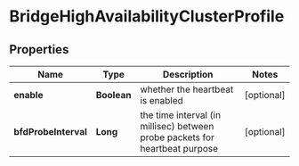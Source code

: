 # BridgeHighAvailabilityClusterProfile

## Properties
Name | Type | Description | Notes
------------ | ------------- | ------------- | -------------
**enable** | **Boolean** | whether the heartbeat is enabled |  [optional]
**bfdProbeInterval** | **Long** | the time interval (in millisec) between probe packets for heartbeat purpose |  [optional]
